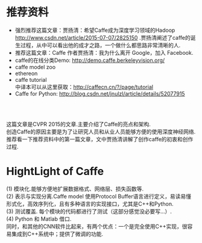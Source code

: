 # 推荐资料
* 强烈推荐这篇文章：贾扬清：希望Caffe成为深度学习领域的Hadoop  http://www.csdn.net/article/2015-07-07/2825150 .贾扬清阐述了caffe的诞生过程，从中可以看出他的成才之路，一个做什么都思路非常清晰的人.  
* 推荐这篇文章：Caffe 作者贾扬清：我为什么离开 Google，加入 Facebook.
* caffe的在线分类Demo: http://demo.caffe.berkeleyvision.org/
* caffe model zoo
* ethereon
* caffe tutorial  
中译本可以从这里获取：http://caffecn.cn/?/page/tutorial
* Caffe for Python: http://blog.csdn.net/jnulzl/article/details/52077915

<br/>
<br/>

这篇文章是CVPR 2015的文章.主要介绍了Caffe的亮点和架构.  
创造Caffe的原因主要是为了让研究人员和从业人员能够方便的使用深度神经网络.推荐看一下推荐资料中的第一篇文章，文中贾扬清讲解了创作caffe的初衷和创作过程.  

# HightLight of Caffe
(1) 模块化.能够方便地扩展数据格式、网络层、损失函数等.  
(2) 表示与实现分离.Caffe model 使用Protocol Buffer语言进行定义，易读易懂形式化，高效序列化，且有多种语言的实现接口，尤其是C++和Python.  
(3) 测试覆盖. 每个模块的代码都进行了测试（这部分感觉没必要写...）.  
(4) Python 和 Matlab 借口.  
同时，和其他的CNN软件比起来，有两个优点：一个是完全使用C++实现，很容易集成到C++系统中；提供了微调的功能.  
